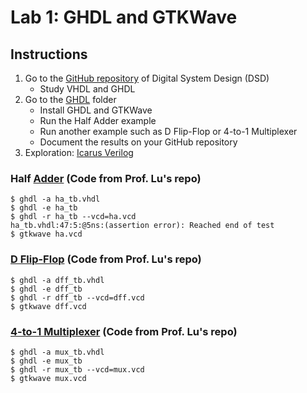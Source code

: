 # Lab 1: GHDL and GTKWave
## Instructions
1. Go to the [GitHub repository](https://github.com/kevinwlu/dsd) of Digital System Design (DSD)  
    - Study VHDL and GHDL  
2. Go to the [GHDL](https://github.com/kevinwlu/dsd/tree/master/ghdl) folder  
    - Install GHDL and GTKWave  
    - Run the Half Adder example  
    - Run another example such as D Flip-Flop or 4-to-1 Multiplexer  
    - Document the results on your GitHub repository  
3. Exploration: [Icarus Verilog](https://en.wikipedia.org/wiki/Icarus_Verilog)
### Half [Adder](https://en.wikipedia.org/wiki/Adder_(electronics)) (Code from Prof. Lu's repo)
```$ ghdl -a ha.vhdl
$ ghdl -a ha_tb.vhdl
$ ghdl -e ha_tb
$ ghdl -r ha_tb --vcd=ha.vcd
ha_tb.vhdl:47:5:@5ns:(assertion error): Reached end of test
$ gtkwave ha.vcd
```
### [D Flip-Flop](https://electronicstopper.blogspot.com/2017/07/d-flip-flop-in-vhdl-with-testbench.html) (Code from Prof. Lu's repo)
```$ ghdl -a dff.vhdl
$ ghdl -a dff_tb.vhdl
$ ghdl -e dff_tb
$ ghdl -r dff_tb --vcd=dff.vcd
$ gtkwave dff.vcd
```
### [4-to-1 Multiplexer](https://allaboutfpga.com/vhdl-4-to-1-mux-multiplexer) (Code from Prof. Lu's repo)
```$ ghdl -a mux.vhdl
$ ghdl -a mux_tb.vhdl
$ ghdl -e mux_tb
$ ghdl -r mux_tb --vcd=mux.vcd
$ gtkwave mux.vcd
```
